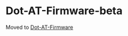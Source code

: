 # Dot-AT-Firmware-beta
Moved to [Dot-AT-Firmware](https://github.com/MultiTechSystems/Dot-AT-Firmware-beta)
